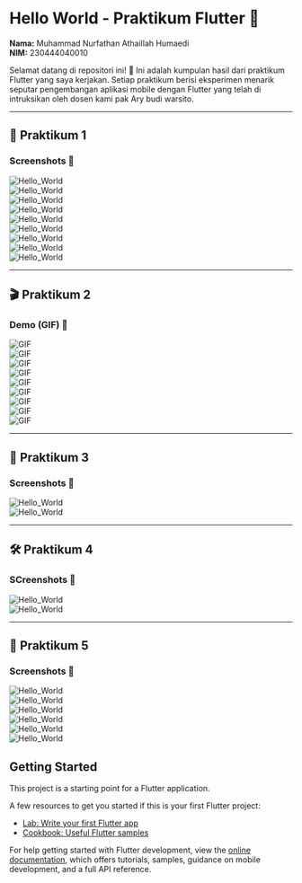 # Hello World - Praktikum Flutter 🚀  
**Nama:** Muhammad Nurfathan Athaillah Humaedi  
**NIM:** 230444040010  

Selamat datang di repositori ini! 🎉 Ini adalah kumpulan hasil dari praktikum Flutter yang saya kerjakan. Setiap praktikum berisi eksperimen menarik seputar pengembangan aplikasi mobile dengan Flutter yang telah di intruksikan oleh dosen kami pak Ary budi warsito.  

---

## 📌 Praktikum 1
### Screenshots 📸  
![Hello_World](images/13.png)  
![Hello_World](images/14.png)  
![Hello_World](images/15.png)  
![Hello_World](images/16.png)  
![Hello_World](images/17.png)  
![Hello_World](images/18.png)  
![Hello_World](images/19.png)  
![Hello_World](images/20.png)  
![Hello_World](images/21.png)  

---

## 🎬 Praktikum 2
### Demo (GIF) 🎥  
![GIF](images/Keseluruhan.gif)  
![GIF](images/01.gif)  
![GIF](images/08.gif)  
![GIF](images/09.gif)  
![GIF](images/10.gif)  
![GIF](images/11.gif)  
![GIF](images/12.gif)  
![GIF](images/24.gif)  
![GIF](images/25.gif)  

---

## 🎨 Praktikum 3
### Screenshots 📸  
![Hello_World](images/01.png)  
![Hello_World](images/23.png)  

---

## 🛠 Praktikum 4
### SCreenshots 📸  
![Hello_World](images/02.png)  
![Hello_World](images/03.png)  

---

## 📲 Praktikum 5
### Screenshots 📸  
![Hello_World](images/04.png)  
![Hello_World](images/05.png)  
![Hello_World](images/06.png)  
![Hello_World](images/07.png)  
![Hello_World](images/26.png)  
![Hello_World](images/27.png)  

## Getting Started

This project is a starting point for a Flutter application.

A few resources to get you started if this is your first Flutter project:

- [Lab: Write your first Flutter app](https://docs.flutter.dev/get-started/codelab)
- [Cookbook: Useful Flutter samples](https://docs.flutter.dev/cookbook)

For help getting started with Flutter development, view the
[online documentation](https://docs.flutter.dev/), which offers tutorials,
samples, guidance on mobile development, and a full API reference.
